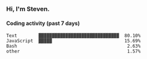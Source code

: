 ### Hi, I'm Steven.

#### Coding activity (past 7 days)
```
Text        ▓▓▓▓▓▓▓▓▓▓▓▓▓▓▓▓▓▓▓▓▓▓▓▓▓▓▓▓▓▓  80.10%
JavaScript  ▓▓▓▓▓                           15.69%
Bash                                         2.63%
other                                        1.57%
```
